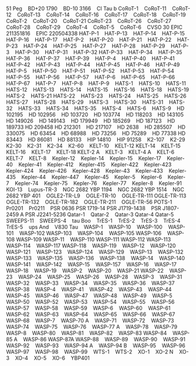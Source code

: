 51 Peg   
BD+20 1790   
BD-10 3166   
CI Tau b
CoRoT-1   
CoRoT-11   
CoRoT-12   
CoRoT-13   
CoRoT-14   
CoRoT-16   
CoRoT-17   
CoRoT-18   
CoRoT-19   
CoRoT-2   
CoRoT-20   
CoRoT-21
CoRoT-23   
CoRoT-26   
CoRoT-27   
CoRoT-28   
CoRoT-29   
CoRoT-4   
CoRoT-5   
CoRoT-6   
CVSO 30
EPIC 211351816   
EPIC 220504338
HAT-P-1   
HAT-P-13   
HAT-P-14   
HAT-P-15   
HAT-P-16   
HAT-P-17   
HAT-P-2   
HAT-P-20   
HAT-P-21   
HAT-P-22   
HAT-P-23   
HAT-P-24   
HAT-P-25   
HAT-P-27   
HAT-P-28   
HAT-P-29   
HAT-P-3   
HAT-P-30   
HAT-P-31   
HAT-P-32
HAT-P-33   
HAT-P-34   
HAT-P-35   
HAT-P-36   
HAT-P-37   
HAT-P-39   
HAT-P-4   
HAT-P-40   
HAT-P-41   
HAT-P-42   
HAT-P-43   
HAT-P-44   
HAT-P-45   
HAT-P-46   
HAT-P-49   
HAT-P-5   
HAT-P-50   
HAT-P-51   
HAT-P-52   
HAT-P-53   
HAT-P-54   
HAT-P-55   
HAT-P-56   
HAT-P-57   
HAT-P-6   
HAT-P-65   
HAT-P-66   
HAT-P-67   
HAT-P-7   
HAT-P-8   
HAT-P-9   
HATS-1   
HATS-10   
HATS-11   
HATS-12   
HATS-13   
HATS-14   
HATS-15   
HATS-16   
HATS-18   
HATS-19
HATS-2   
HATS-21
HATS-22   
HATS-23   
HATS-24   
HATS-25   
HATS-26   
HATS-27   
HATS-28   
HATS-29   
HATS-3   
HATS-30   
HATS-31   
HATS-32   
HATS-33   
HATS-34   
HATS-35   
HATS-4   
HATS-6   
HATS-9   
HD 102195   
HD 102956   
HD 103720   
HD 103774   
HD 118203   
HD 143105   
HD 149026   
HD 149143   
HD 179949   
HD 185269   
HD 187123   
HD 189733
HD 209458
HD 212301   
HD 217107   
HD 2638   
HD 285507   
HD 330075   
HD 63454   
HD 68988   
HD 73256   
HD 75289   
HD 77338
HD 83443   
HD 86081   
HD 88133   
HIP 14810   
HIP 91258   
K2-107   
K2-29   
K2-30   
K2-31   
K2-34   
K2-60   
KELT-10   
KELT-12
KELT-14   
KELT-15   
KELT-16   
KELT-17   
KELT-18
KELT-2 A   
KELT-3   
KELT-4 A   
KELT-6   
KELT-7   
KELT-8   
Kepler-12   
Kepler-14   
Kepler-15   
Kepler-17   
Kepler-40   
Kepler-41   
Kepler-412   
Kepler-415   
Kepler-422   
Kepler-423   
Kepler-424   
Kepler-426   
Kepler-428   
Kepler-43   
Kepler-433   
Kepler-435   
Kepler-44   
Kepler-447   
Kepler-45   
Kepler-5   
Kepler-6   
Kepler-7   
Kepler-74   
Kepler-75   
Kepler-76   
Kepler-77   
Kepler-8   
Kepler-91   
KOI-13   
Lupus-TR-3   
NGC 2682 YBP 1194   
NGC 2682 YBP 1514   
NGC 2682 YBP 401   
OGLE2-TR-L9   
OGLE-TR-10   
OGLE-TR-111 
OGLE-TR-113   
OGLE-TR-132   
OGLE-TR-182   
OGLE-TR-211   
OGLE-TR-56 
POTS-1   
Pr0201   
Pr0211   
PSR 0636
PSR 1719-14
PSR J1719-1438   
PSR J1807-2459 A
PSR J2241-5236
Qatar-1   
Qatar-2   
Qatar-3
Qatar-4
Qatar-5
SWEEPS-11   
SWEEPS-4   
tau Boo   
TrES-1   
TrES-2   
TrES-3   
TrES-4   
TrES-5   
ups And   
V830 Tau   
WASP-1   
WASP-10   
WASP-100   
WASP-101   
WASP-102
WASP-103   
WASP-104   
WASP-105
WASP-106   
WASP-108 
WASP-109 
WASP-11   
WASP-110 
WASP-111
WASP-112
WASP-113   
WASP-114   
WASP-117
WASP-118   
WASP-119   
WASP-12   
WASP-120   
WASP-121   
WASP-123   
WASP-124   
WASP-129   
WASP-13   
WASP-132   
WASP-133   
WASP-135   
WASP-136   
WASP-138   
WASP-14   
WASP-140   
WASP-141   
WASP-142   
WASP-15   
WASP-157   
WASP-16   
WASP-17   
WASP-18   
WASP-19   
WASP-2   
WASP-20   
WASP-21 
WASP-22   
WASP-23   
WASP-24   
WASP-25   
WASP-26   
WASP-28   
WASP-3   
WASP-31   
WASP-32   
WASP-33   
WASP-34   
WASP-35   
WASP-36   
WASP-37   
WASP-38   
WASP-4   
WASP-41   
WASP-42   
WASP-43   
WASP-44   
WASP-45   
WASP-46   
WASP-47   
WASP-48   
WASP-49   
WASP-5   
WASP-50   
WASP-52   
WASP-53   
WASP-54   
WASP-55   
WASP-56   
WASP-57   
WASP-58   
WASP-59   
WASP-6   
WASP-60   
WASP-61   
WASP-62   
WASP-63   
WASP-64   
WASP-65   
WASP-66   
WASP-67   
WASP-68   
WASP-7   
WASP-70 A   
WASP-71   
WASP-72   
WASP-73   
WASP-74   
WASP-75   
WASP-76   
WASP-77 A   
WASP-78   
WASP-79   
WASP-8   
WASP-80   
WASP-81   
WASP-82   
WASP-83
WASP-84   
WASP-85 A   
WASP-86
WASP-87A
WASP-88   
WASP-89   
WASP-90   
WASP-91
WASP-92   
WASP-93   
WASP-94 A   
WASP-94 B   
WASP-95   
WASP-96   
WASP-97   
WASP-98   
WASP-99   
WTS-1   
WTS-2   
XO-1   
XO-2 N   
XO-3   
XO-4   
XO-5   
XO-6   
YBP401 
